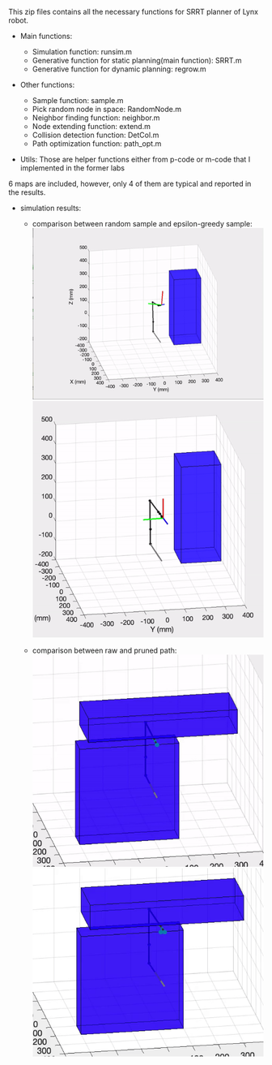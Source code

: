 This zip files contains all the necessary functions for SRRT planner of Lynx robot. 
 - Main functions:
   -  Simulation function: runsim.m
   -  Generative function for static planning(main function): SRRT.m
   -  Generative function for dynamic planning: regrow.m
 
- Other functions:
   -  Sample function: sample.m
   -  Pick random node in space: RandomNode.m
   -  Neighbor finding function: neighbor.m
   -  Node extending function: extend.m
   -  Collision detection function: DetCol.m
   -  Path optimization function: path_opt.m
- Utils:
Those are helper functions either from p-code or m-code that I implemented in the former labs

6 maps are included, however, only 4 of them are typical and reported in the results.

- simulation results:

  - comparison between random sample and epsilon-greedy sample:
    ![](img/random.gif)
    ![](img/epsilon_greedy.gif)

  - comparison between raw and pruned path:
    ![](img/before_prun.gif)
    ![](img/after_prun.gif)
